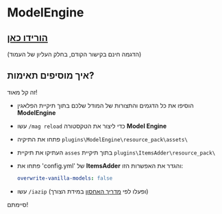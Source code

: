 # ModelEngine

## [הורידו כאן](https://www.spigotmc.org/resources/conxeptworks-model-engine%E2%80%94ultimate-entity-model-manager-1-14-1-17-1.79477/)

(הדגמה חינם בקישור הקודם, בחלק העליון של העמוד)

## איך מוסיפים תאימות?

זה קל מאוד!

* הוסיפו את כל הדגמים והתצורות של המודל שלכם בתוך תיקיית הפלאגין **ModelEngine**
* עשו `/mag reload` כדי ליצור את הטקסטורה **Model Engine**
* פתחו את התיקיה `plugins\ModelEngine\resource_pack\assets\`
* העתיקו את תיקיית `asses` בתוך תיקיית `plugins\ItemsAdder\resource_pack\`
*   פתחו את 'config.yml' של **ItemsAdder** והגדר את האפשרות הזו:

    ```yaml
    overwrite-vanilla-models: false
    ```
* עשו  `/iazip` (ופעלו לפי [מדריך האחסון](../../plugin-usage/resourcepack-hosting/) במידת הצורך)

סיימתם!
